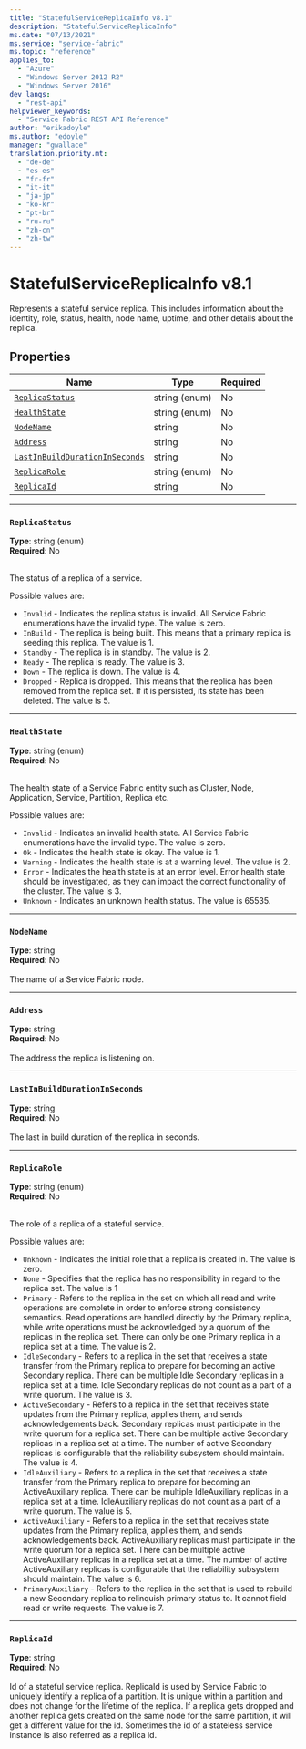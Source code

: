 ```yaml
---
title: "StatefulServiceReplicaInfo v8.1"
description: "StatefulServiceReplicaInfo"
ms.date: "07/13/2021"
ms.service: "service-fabric"
ms.topic: "reference"
applies_to: 
  - "Azure"
  - "Windows Server 2012 R2"
  - "Windows Server 2016"
dev_langs: 
  - "rest-api"
helpviewer_keywords: 
  - "Service Fabric REST API Reference"
author: "erikadoyle"
ms.author: "edoyle"
manager: "gwallace"
translation.priority.mt: 
  - "de-de"
  - "es-es"
  - "fr-fr"
  - "it-it"
  - "ja-jp"
  - "ko-kr"
  - "pt-br"
  - "ru-ru"
  - "zh-cn"
  - "zh-tw"
---
```

# StatefulServiceReplicaInfo v8.1

Represents a stateful service replica. This includes information about the identity, role, status, health, node name, uptime, and other details about the replica.

## Properties
| Name | Type | Required |
| --- | --- | --- |
| [`ReplicaStatus`](#replicastatus) | string (enum) | No |
| [`HealthState`](#healthstate) | string (enum) | No |
| [`NodeName`](#nodename) | string | No |
| [`Address`](#address) | string | No |
| [`LastInBuildDurationInSeconds`](#lastinbuilddurationinseconds) | string | No |
| [`ReplicaRole`](#replicarole) | string (enum) | No |
| [`ReplicaId`](#replicaid) | string | No |

____
### `ReplicaStatus`
__Type__: string (enum) <br/>
__Required__: No<br/>
<br/>


The status of a replica of a service.

Possible values are: 

  - `Invalid` - Indicates the replica status is invalid. All Service Fabric enumerations have the invalid type. The value is zero.
  - `InBuild` - The replica is being built. This means that a primary replica is seeding this replica. The value is 1.
  - `Standby` - The replica is in standby. The value is 2.
  - `Ready` - The replica is ready. The value is 3.
  - `Down` - The replica is down. The value is 4.
  - `Dropped` - Replica is dropped. This means that the replica has been removed from the replica set. If it is persisted, its state has been deleted. The value is 5.



____
### `HealthState`
__Type__: string (enum) <br/>
__Required__: No<br/>
<br/>


The health state of a Service Fabric entity such as Cluster, Node, Application, Service, Partition, Replica etc.

Possible values are: 

  - `Invalid` - Indicates an invalid health state. All Service Fabric enumerations have the invalid type. The value is zero.
  - `Ok` - Indicates the health state is okay. The value is 1.
  - `Warning` - Indicates the health state is at a warning level. The value is 2.
  - `Error` - Indicates the health state is at an error level. Error health state should be investigated, as they can impact the correct functionality of the cluster. The value is 3.
  - `Unknown` - Indicates an unknown health status. The value is 65535.



____
### `NodeName`
__Type__: string <br/>
__Required__: No<br/>
<br/>
The name of a Service Fabric node.

____
### `Address`
__Type__: string <br/>
__Required__: No<br/>
<br/>
The address the replica is listening on.

____
### `LastInBuildDurationInSeconds`
__Type__: string <br/>
__Required__: No<br/>
<br/>
The last in build duration of the replica in seconds.

____
### `ReplicaRole`
__Type__: string (enum) <br/>
__Required__: No<br/>
<br/>


The role of a replica of a stateful service.

Possible values are: 

  - `Unknown` - Indicates the initial role that a replica is created in. The value is zero.
  - `None` - Specifies that the replica has no responsibility in regard to the replica set. The value is 1
  - `Primary` - Refers to the replica in the set on which all read and write operations are complete in order to enforce strong consistency semantics. Read operations are handled directly by the Primary replica, while write operations must be acknowledged by a quorum of the replicas in the replica set. There can only be one Primary replica in a replica set at a time. The value is 2.
  - `IdleSecondary` - Refers to a replica in the set that receives a state transfer from the Primary replica to prepare for becoming an active Secondary replica. There can be multiple Idle Secondary replicas in a replica set at a time. Idle Secondary replicas do not count as a part of a write quorum. The value is 3.
  - `ActiveSecondary` - Refers to a replica in the set that receives state updates from the Primary replica, applies them, and sends acknowledgements back. Secondary replicas must participate in the write quorum for a replica set. There can be multiple active Secondary replicas in a replica set at a time. The number of active Secondary replicas is configurable that the reliability subsystem should maintain. The value is 4.
  - `IdleAuxiliary` - Refers to a replica in the set that receives a state transfer from the Primary replica to prepare for becoming an ActiveAuxiliary replica. There can be multiple IdleAuxiliary replicas in a replica set at a time. IdleAuxiliary replicas do not count as a part of a write quorum. The value is 5.
  - `ActiveAuxiliary` - Refers to a replica in the set that receives state updates from the Primary replica, applies them, and sends acknowledgements back. ActiveAuxiliary replicas must participate in the write quorum for a replica set. There can be multiple active ActiveAuxiliary replicas in a replica set at a time. The number of active ActiveAuxiliary replicas is configurable that the reliability subsystem should maintain. The value is 6.
  - `PrimaryAuxiliary` - Refers to the replica in the set that is used to rebuild a new Secondary replica to relinquish primary status to. It cannot field read or write requests. The value is 7.



____
### `ReplicaId`
__Type__: string <br/>
__Required__: No<br/>
<br/>
Id of a stateful service replica. ReplicaId is used by Service Fabric to uniquely identify a replica of a partition. It is unique within a partition and does not change for the lifetime of the replica. If a replica gets dropped and another replica gets created on the same node for the same partition, it will get a different value for the id. Sometimes the id of a stateless service instance is also referred as a replica id.
